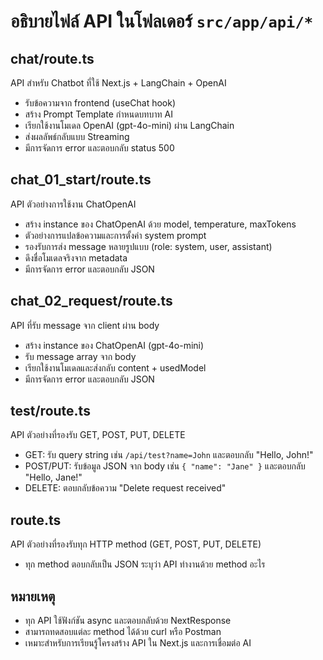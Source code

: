 # อธิบายไฟล์ API ในโฟลเดอร์ `src/app/api/*`

## chat/route.ts
API สำหรับ Chatbot ที่ใช้ Next.js + LangChain + OpenAI
- รับข้อความจาก frontend (useChat hook)
- สร้าง Prompt Template กำหนดบทบาท AI
- เรียกใช้งานโมเดล OpenAI (gpt-4o-mini) ผ่าน LangChain
- ส่งผลลัพธ์กลับแบบ Streaming
- มีการจัดการ error และตอบกลับ status 500

## chat_01_start/route.ts
API ตัวอย่างการใช้งาน ChatOpenAI
- สร้าง instance ของ ChatOpenAI ด้วย model, temperature, maxTokens
- ตัวอย่างการแปลข้อความและการตั้งค่า system prompt
- รองรับการส่ง message หลายรูปแบบ (role: system, user, assistant)
- ดึงชื่อโมเดลจริงจาก metadata
- มีการจัดการ error และตอบกลับ JSON

## chat_02_request/route.ts
API ที่รับ message จาก client ผ่าน body
- สร้าง instance ของ ChatOpenAI (gpt-4o-mini)
- รับ message array จาก body
- เรียกใช้งานโมเดลและส่งกลับ content + usedModel
- มีการจัดการ error และตอบกลับ JSON

## test/route.ts
API ตัวอย่างที่รองรับ GET, POST, PUT, DELETE
- GET: รับ query string เช่น `/api/test?name=John` และตอบกลับ "Hello, John!"
- POST/PUT: รับข้อมูล JSON จาก body เช่น `{ "name": "Jane" }` และตอบกลับ "Hello, Jane!"
- DELETE: ตอบกลับข้อความ "Delete request received"

## route.ts
API ตัวอย่างที่รองรับทุก HTTP method (GET, POST, PUT, DELETE)
- ทุก method ตอบกลับเป็น JSON ระบุว่า API ทำงานด้วย method อะไร

## หมายเหตุ
- ทุก API ใช้ฟังก์ชัน async และตอบกลับด้วย NextResponse
- สามารถทดสอบแต่ละ method ได้ด้วย curl หรือ Postman
- เหมาะสำหรับการเรียนรู้โครงสร้าง API ใน Next.js และการเชื่อมต่อ AI
